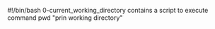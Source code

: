 #!/bin/bash
0-current_working_directory contains a script to execute command pwd "prin working directory"

